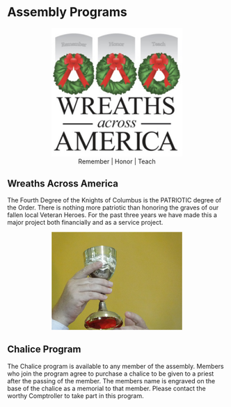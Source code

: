 # Assembly Programs

<p align="center"><img src="../assets/img/waa.jpg" width="300"><br>Remember | Honor | Teach</p>

## Wreaths Across America

The Fourth Degree of the Knights of Columbus is the PATRIOTIC degree of the Order. 
There is nothing more patriotic than honoring the graves of our fallen local
Veteran Heroes. For the past three years we have made this a major project both 
financially and as a service project. 

<p align="center"><img src="../assets/img/chalise2.jpg" width="300"></p>

## Chalice Program

The Chalice program is available to any member of the assembly. Members who join the
program agree to purchase a chalice to be given to a priest after the passing of the
member. The members name is engraved on the base of the chalice as a memorial to that
member. Please contact the worthy Comptroller to take part in this program.
